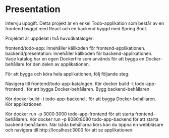 # Presentation
Intervju uppgift.
Detta projekt är en enkel Todo-applikation som består av en frontend byggd med React och en backend byggd med Spring Boot.

Projektet är uppdelat i två huvudkataloger:

frontend/todo-app: Innehåller källkoden för frontend-applikationen. backend/presentation: Innehåller källkoden för backend-applikationen. Varje katalog har en egen Dockerfile som används för att bygga en Docker-behållare för den delen av applikationen.

För att bygga och köra hela applikationen, följ följande steg:

Navigera till frontend/todo-app-katalogen. Kör docker build -t todo-app-frontend . för att bygga Docker-behållaren. Bygg backend-behållaren

Kör docker build -t todo-app-backend . för att bygga Docker-behållaren. Kör applikationen

Kör docker run -p 3000:3000 todo-app-frontend för att starta frontend-behållaren. Kör docker run -p 8080:8080 todo-app-backend för att starta backend-behållaren. När båda behållarna körs kan du öppna en webbläsare och navigera till http://localhost:3000 för att se applikationen.
